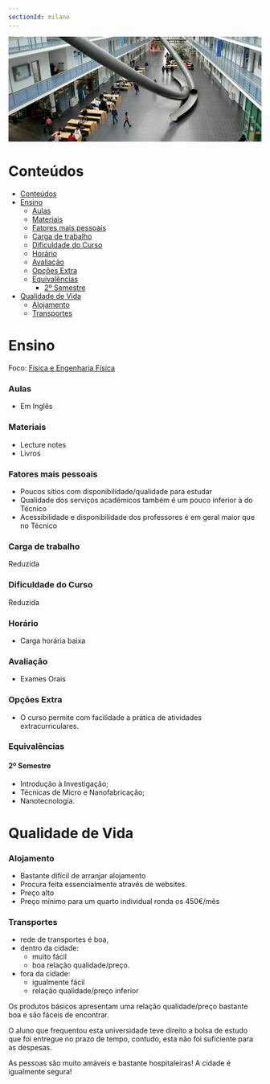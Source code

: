 ```yaml
---
sectionId: milano
---
```


<img src="images/tum.webp" alt="TUM" class="rounded-image">

# Conteúdos

-   [Conteúdos](#conteúdos)
-   [Ensino](#ensino)
    -   [Aulas](#aulas)
    -   [Materiais](#materiais)
    -   [Fatores mais pessoais](#fatores-mais-pessoais)
    -   [Carga de trabalho](#carga-de-trabalho)
    -   [Dificuldade do Curso](#dificuldade-do-curso)
    -   [Horário](#horário)
    -   [Avaliação](#avaliação)
    -   [Opções Extra](#opções-extra)
    -   [Equivalências](#equivalências)
        -   [2º Semestre](#2º-semestre)
-   [Qualidade de Vida](#qualidade-de-vida)
    -   [Alojamento](#alojamento)
    -   [Transportes](#transportes)

# Ensino

Foco: <u>Física e Engenharia Física</u>

### Aulas

-   Em Inglês

### Materiais

-   Lecture notes
-   Livros

### Fatores mais pessoais

-   Poucos sítios com disponibilidade/qualidade para estudar
-   Qualidade dos serviços académicos também é um pouco inferior à do Técnico
-   Acessibilidade e disponibilidade dos professores é em geral maior que no Técnico

### Carga de trabalho

Reduzida

### Dificuldade do Curso

Reduzida

### Horário

-   Carga horária baixa

### Avaliação

-   Exames Orais

### Opções Extra

-   O curso permite com facilidade a prática de atividades extracurriculares.

### Equivalências

#### 2º Semestre

-   Introdução à Investigação;
-   Técnicas de Micro e Nanofabricação;
-   Nanotecnologia.

# Qualidade de Vida

### Alojamento

-   Bastante difícil de arranjar alojamento
-   Procura feita essencialmente através de websites.
-   Preço alto
-   Preço mínimo para um quarto individual ronda os 450€/mês

### Transportes

-   rede de transportes é boa,
-   dentro da cidade:
    -   muito fácil
    -   boa relação qualidade/preço.
-   fora da cidade:
    -   igualmente fácil
    -   relação qualidade/preço inferior

Os produtos básicos apresentam uma relação qualidade/preço bastante boa e são fáceis de encontrar.

O aluno que frequentou esta universidade teve direito a bolsa de estudo que foi entregue no prazo de tempo, contudo, esta não foi suficiente para as despesas.

As pessoas são muito amáveis e bastante hospitaleiras! A cidade é igualmente segura!
